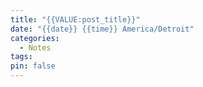 ```yaml
---
title: "{{VALUE:post_title}}"
date: "{{date}} {{time}} America/Detroit"
categories:
  - Notes
tags: 
pin: false
---
```

